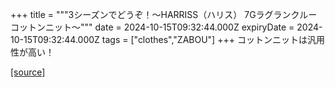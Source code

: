 +++
title = """3シーズンでどうぞ！～HARRISS（ハリス） 7Gラグランクルーコットンニット～"""
date = 2024-10-15T09:32:44.000Z
expiryDate = 2024-10-15T09:32:44.000Z
tags = ["clothes","ZABOU"]
+++
コットンニットは汎用性が高い！

[[source]](https://zabou.org/2024/10/15/310099/)

